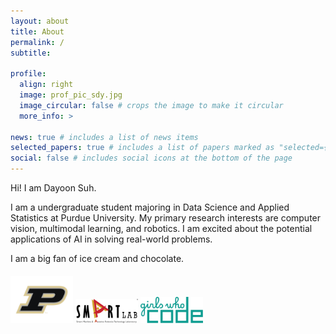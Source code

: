 ```yaml
---
layout: about
title: About
permalink: /
subtitle: 

profile:
  align: right
  image: prof_pic_sdy.jpg
  image_circular: false # crops the image to make it circular
  more_info: >

news: true # includes a list of news items
selected_papers: true # includes a list of papers marked as "selected={true}"
social: false # includes social icons at the bottom of the page
---
```




Hi! I am Dayoon Suh.

I am a undergraduate student majoring in Data Science and Applied Statistics at Purdue University. 
My primary research interests are computer vision, multimodal learning, and robotics. I am excited about the potential applications of AI in solving real-world problems.

I am a big fan of ice cream and chocolate. 

<!-- Affiliations Section -->
<div style="margin-top:20px;">
  <!-- <p>Affiliations:</p> -->
  <img src="assets\img\purdue.png" alt="Purdue University" style="width:100px; height:auto;">
  <img src="assets\img\smartlab.png" alt="Another Affiliation" style="width:100px; height:auto;">
  <img src="assets\img\gwc.png" alt="Another Affiliation" style="width:100px; height:auto;">
</div>

